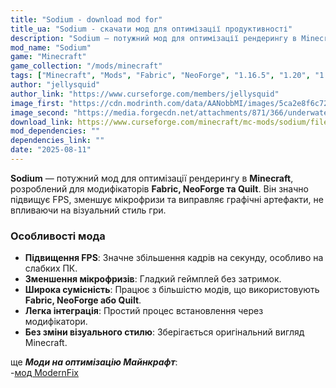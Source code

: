 ```yaml
---
title: "Sodium - download mod for"
title_ua: "Sodium - скачати мод для оптимізації продуктивності"
description: "Sodium — потужний мод для оптимізації рендерингу в Minecraft, розроблений для модифікаторів. Він підвищує FPS, зменшує мікрофризи та виправляє графічні артефакти, не впливаючи на візуальний стиль гри."
mod_name: "Sodium"
game: "Minecraft"
game_collection: "/mods/minecraft"
tags: ["Minecraft", "Mods", "Fabric", "NeoForge", "1.16.5", "1.20", "1.20.1", "1.20.2", "1.21.1", "1.21.5", "1.21.7"]
author: "jellysquid"
author_link: "https://www.curseforge.com/members/jellysquid"
image_first: "https://cdn.modrinth.com/data/AANobbMI/images/5ca2e8f6c72f3d543dd3dc95b706964c5678d80e.png"
image_second: "https://media.forgecdn.net/attachments/871/366/underwater-lighting.webp"
download_link: https://www.curseforge.com/minecraft/mc-mods/sodium/files/all?page=1&amp;pageSize=20"
mod_dependencies: ""
dependencies_link: ""
date: "2025-08-11"
---
```


**Sodium** — потужний мод для оптимізації рендерингу в **Minecraft**, розроблений для модифікаторів **Fabric, NeoForge та Quilt**. Він значно підвищує FPS, зменшує мікрофризи та виправляє графічні артефакти, не впливаючи на візуальний стиль гри.  
  

### Особливості мода

- **Підвищення FPS**: Значне збільшення кадрів на секунду, особливо на слабких ПК.
- **Зменшення мікрофризів**: Гладкий геймплей без затримок.
- **Широка сумісність**: Працює з більшістю модів, що використовують **Fabric, NeoForge або Quilt**.
- **Легка інтеграція**: Простий процес встановлення через модифікатори.
- **Без зміни візуального стилю**: Зберігається оригінальний вигляд Minecraft.

ще ***Моди на оптимізацію Майнкрафт***:  
-[мод ModernFix](/mods/minecraft/modernfix)


